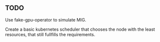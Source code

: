 ## TODO

Use fake-gpu-operator to simulate MIG.

Create a basic kubernetes scheduler that chooses the node with the least resources, 
that still fullfills the requirements.
